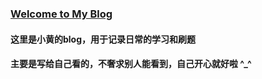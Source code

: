 ### [Welcome to My Blog](benboby.top)

#### 这里是小黄的blog，用于记录日常的学习和刷题

#### 主要是写给自己看的，不奢求别人能看到，自己开心就好啦 ^_^

